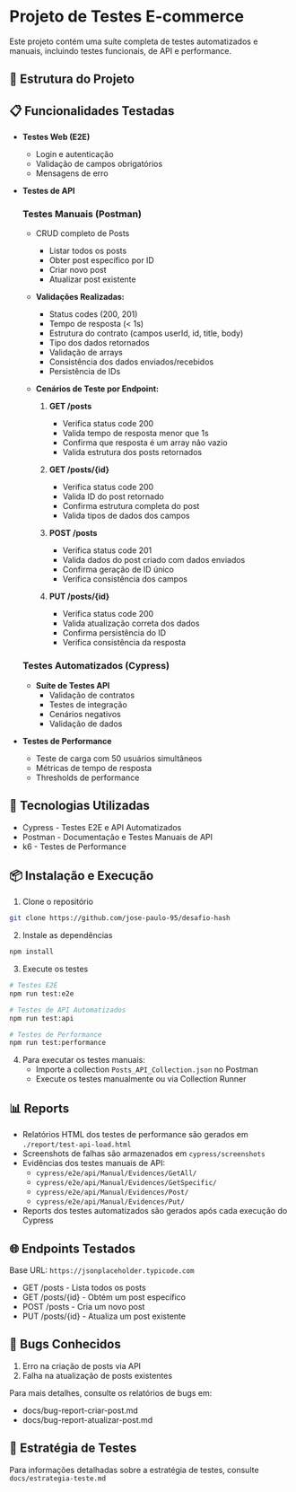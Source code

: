 # Projeto de Testes E-commerce

Este projeto contém uma suíte completa de testes automatizados e manuais, incluindo testes funcionais, de API e performance.

## 🚀 Estrutura do Projeto

## 📋 Funcionalidades Testadas

- **Testes Web (E2E)**
  - Login e autenticação
  - Validação de campos obrigatórios
  - Mensagens de erro

- **Testes de API**
  
  ### Testes Manuais (Postman)
  - CRUD completo de Posts
    - Listar todos os posts
    - Obter post específico por ID
    - Criar novo post
    - Atualizar post existente
  
  - **Validações Realizadas:**
    - Status codes (200, 201)
    - Tempo de resposta (< 1s)
    - Estrutura do contrato (campos userId, id, title, body)
    - Tipo dos dados retornados
    - Validação de arrays
    - Consistência dos dados enviados/recebidos
    - Persistência de IDs

  - **Cenários de Teste por Endpoint:**
    1. **GET /posts**
       - Verifica status code 200
       - Valida tempo de resposta menor que 1s
       - Confirma que resposta é um array não vazio
       - Valida estrutura dos posts retornados

    2. **GET /posts/{id}**
       - Verifica status code 200
       - Valida ID do post retornado
       - Confirma estrutura completa do post
       - Valida tipos de dados dos campos

    3. **POST /posts**
       - Verifica status code 201
       - Valida dados do post criado com dados enviados
       - Confirma geração de ID único
       - Verifica consistência dos campos

    4. **PUT /posts/{id}**
       - Verifica status code 200
       - Valida atualização correta dos dados
       - Confirma persistência do ID
       - Verifica consistência da resposta

  ### Testes Automatizados (Cypress)
  - **Suíte de Testes API**
    - Validação de contratos
    - Testes de integração
    - Cenários negativos
    - Validação de dados

- **Testes de Performance**
  - Teste de carga com 50 usuários simultâneos
  - Métricas de tempo de resposta
  - Thresholds de performance

## 🔧 Tecnologias Utilizadas

- Cypress - Testes E2E e API Automatizados
- Postman - Documentação e Testes Manuais de API
- k6 - Testes de Performance

## 📦 Instalação e Execução

1. Clone o repositório
```bash
git clone https://github.com/jose-paulo-95/desafio-hash
```

2. Instale as dependências
```bash
npm install
```

3. Execute os testes
```bash
# Testes E2E
npm run test:e2e

# Testes de API Automatizados
npm run test:api

# Testes de Performance
npm run test:performance
```

4. Para executar os testes manuais:
   - Importe a collection `Posts_API_Collection.json` no Postman
   - Execute os testes manualmente ou via Collection Runner

## 📊 Reports

- Relatórios HTML dos testes de performance são gerados em `./report/test-api-load.html`
- Screenshots de falhas são armazenados em `cypress/screenshots`
- Evidências dos testes manuais de API:
  - `cypress/e2e/api/Manual/Evidences/GetAll/`
  - `cypress/e2e/api/Manual/Evidences/GetSpecific/`
  - `cypress/e2e/api/Manual/Evidences/Post/`
  - `cypress/e2e/api/Manual/Evidences/Put/`
- Reports dos testes automatizados são gerados após cada execução do Cypress

## 🌐 Endpoints Testados

Base URL: `https://jsonplaceholder.typicode.com`

- GET /posts - Lista todos os posts
- GET /posts/{id} - Obtém um post específico
- POST /posts - Cria um novo post
- PUT /posts/{id} - Atualiza um post existente

## 🐛 Bugs Conhecidos

1. Erro na criação de posts via API
2. Falha na atualização de posts existentes

Para mais detalhes, consulte os relatórios de bugs em:
- docs/bug-report-criar-post.md
- docs/bug-report-atualizar-post.md

## 📝 Estratégia de Testes

Para informações detalhadas sobre a estratégia de testes, consulte `docs/estrategia-teste.md`